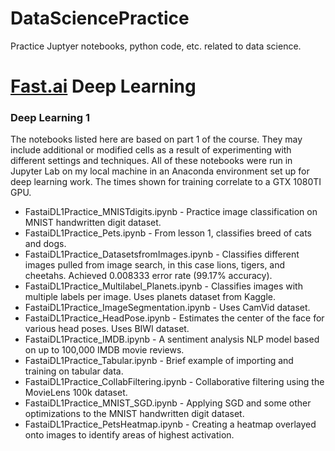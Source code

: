 # DataSciencePractice
Practice Juptyer notebooks, python code, etc. related to data science.

# [Fast.ai](https://www.fast.ai) Deep Learning

### Deep Learning 1
  The notebooks listed here are based on part 1 of the course. They may include additional or modified cells as a result of experimenting with different settings and techniques. All of these notebooks were run in Jupyter Lab on my local machine in an Anaconda environment set up for deep learning work. The times shown for training correlate to a GTX 1080TI GPU.
  
- FastaiDL1Practice_MNISTdigits.ipynb - Practice image classification on MNIST handwritten digit dataset.
- FastaiDL1Practice_Pets.ipynb - From lesson 1, classifies breed of cats and dogs.
- FastaiDL1Practice_DatasetsfromImages.ipynb - Classifies different images pulled from image search, in this case lions, tigers, and cheetahs. Achieved 0.008333 error rate (99.17% accuracy).
- FastaiDL1Practice_Multilabel_Planets.ipynb - Classifies images with multiple labels per image. Uses planets dataset from Kaggle.
- FastaiDL1Practice_ImageSegmentation.ipynb - Uses CamVid dataset.
- FastaiDL1Practice_HeadPose.ipynb - Estimates the center of the face for various head poses. Uses BIWI dataset.
- FastaiDL1Practice_IMDB.ipynb - A sentiment analysis NLP model based on up to 100,000 IMDB movie reviews.
- FastaiDL1Practice_Tabular.ipynb - Brief example of importing and training on tabular data.
- FastaiDL1Practice_CollabFiltering.ipynb - Collaborative filtering using the MovieLens 100k dataset.
- FastaiDL1Practice_MNIST_SGD.ipynb - Applying SGD and some other optimizations to the MNIST handwritten digit dataset. 
- FastaiDL1Practice_PetsHeatmap.ipynb - Creating a heatmap overlayed onto images to identify areas of highest activation.
